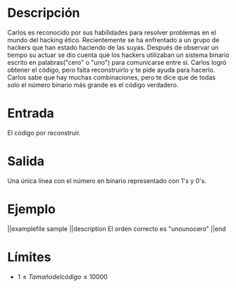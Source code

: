 # Descripción

Carlos es reconocido por sus habilidades para resolver problemas en el mundo del hacking ético. Recientemente se
ha enfrentado a un grupo de hackers que han estado haciendo de las suyas. Después de observar un tiempo su actuar se dio cuenta que los hackers utilizaban un sistema binario escrito en palabras("cero" o "uno") para comunicarse entre sí. Carlos logró obtener el código, pero falta reconstruirlo y te pide ayuda para hacerlo. Carlos sabe que hay muchas combinaciones, pero te dice que de todas solo el número binario más grande es el código verdadero.

# Entrada

El código por reconstruir.

# Salida

Una única línea con el número en binario representado con 1's y 0's.

# Ejemplo

||examplefile
sample
||description
El orden correcto es "unounocero"
||end

# Límites

- $1 \leq Tamaño del código \leq 10000$
